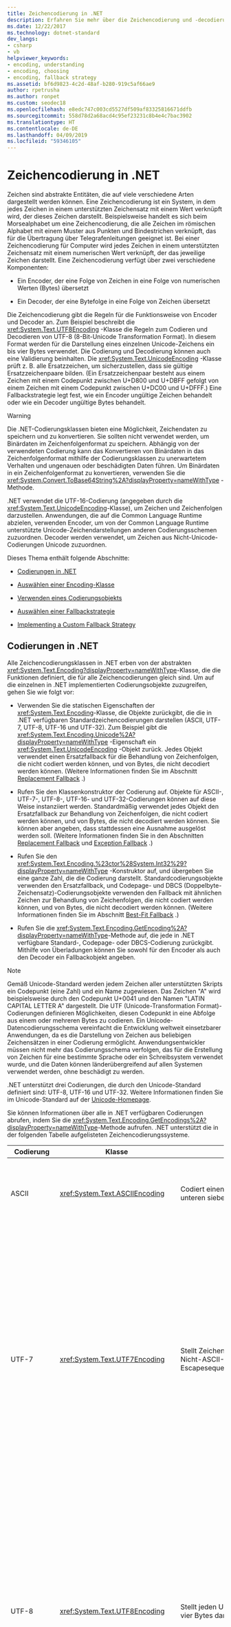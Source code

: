 ```yaml
---
title: Zeichencodierung in .NET
description: Erfahren Sie mehr über die Zeichencodierung und -decodierung in .NET.
ms.date: 12/22/2017
ms.technology: dotnet-standard
dev_langs:
- csharp
- vb
helpviewer_keywords:
- encoding, understanding
- encoding, choosing
- encoding, fallback strategy
ms.assetid: bf6d9823-4c2d-48af-b280-919c5af66ae9
author: rpetrusha
ms.author: ronpet
ms.custom: seodec18
ms.openlocfilehash: e8edc747c003cd5527df509af83325816671ddfb
ms.sourcegitcommit: 558d78d2a68acd4c95ef23231c8b4e4c7bac3902
ms.translationtype: HT
ms.contentlocale: de-DE
ms.lasthandoff: 04/09/2019
ms.locfileid: "59346105"
---
```

# <a name="character-encoding-in-net"></a>Zeichencodierung in .NET
Zeichen sind abstrakte Entitäten, die auf viele verschiedene Arten dargestellt werden können. Eine Zeichencodierung ist ein System, in dem jedes Zeichen in einem unterstützten Zeichensatz mit einem Wert verknüpft wird, der dieses Zeichen darstellt. Beispielsweise handelt es sich beim Morsealphabet um eine Zeichencodierung, die alle Zeichen im römischen Alphabet mit einem Muster aus Punkten und Bindestrichen verknüpft, das für die Übertragung über Telegrafenleitungen geeignet ist. Bei einer Zeichencodierung für Computer wird jedes Zeichen in einem unterstützten Zeichensatz mit einem numerischen Wert verknüpft, der das jeweilige Zeichen darstellt. Eine Zeichencodierung verfügt über zwei verschiedene Komponenten:  
  
-   Ein Encoder, der eine Folge von Zeichen in eine Folge von numerischen Werten (Bytes) übersetzt  
  
-   Ein Decoder, der eine Bytefolge in eine Folge von Zeichen übersetzt  
  
 Die Zeichencodierung gibt die Regeln für die Funktionsweise von Encoder und Decoder an. Zum Beispiel beschreibt die <xref:System.Text.UTF8Encoding> -Klasse die Regeln zum Codieren und Decodieren von UTF-8 (8-Bit-Unicode Transformation Format). In diesem Format werden für die Darstellung eines einzelnen Unicode-Zeichens ein bis vier Bytes verwendet. Die Codierung und Decodierung können auch eine Validierung beinhalten. Die <xref:System.Text.UnicodeEncoding> -Klasse prüft z. B. alle Ersatzzeichen, um sicherzustellen, dass sie gültige Ersatzzeichenpaare bilden. (Ein Ersatzzeichenpaar besteht aus einem Zeichen mit einem Codepunkt zwischen U+D800 und U+DBFF gefolgt von einem Zeichen mit einem Codepunkt zwischen U+DC00 und U+DFFF.)  Eine Fallbackstrategie legt fest, wie ein Encoder ungültige Zeichen behandelt oder wie ein Decoder ungültige Bytes behandelt.  
  
> [!WARNING]
>  Die .NET-Codierungsklassen bieten eine Möglichkeit, Zeichendaten zu speichern und zu konvertieren. Sie sollten nicht verwendet werden, um Binärdaten im Zeichenfolgenformat zu speichern. Abhängig von der verwendeten Codierung kann das Konvertieren von Binärdaten in das Zeichenfolgenformat mithilfe der Codierungsklassen zu unerwartetem Verhalten und ungenauen oder beschädigten Daten führen. Um Binärdaten in ein Zeichenfolgenformat zu konvertieren, verwenden Sie die <xref:System.Convert.ToBase64String%2A?displayProperty=nameWithType> -Methode.  
  
 .NET verwendet die UTF-16-Codierung (angegeben durch die <xref:System.Text.UnicodeEncoding>-Klasse), um Zeichen und Zeichenfolgen darzustellen. Anwendungen, die auf die Common Language Runtime abzielen, verwenden Encoder, um von der Common Language Runtime unterstützte Unicode-Zeichendarstellungen anderen Codierungsschemen zuzuordnen. Decoder werden verwendet, um Zeichen aus Nicht-Unicode-Codierungen Unicode zuzuordnen.  
  
 Dieses Thema enthält folgende Abschnitte:  
  
-   [Codierungen in .NET](../../../docs/standard/base-types/character-encoding.md#Encodings)  
  
-   [Auswählen einer Encoding-Klasse](../../../docs/standard/base-types/character-encoding.md#Selecting)  
  
-   [Verwenden eines Codierungsobjekts](../../../docs/standard/base-types/character-encoding.md#Using)  
  
-   [Auswählen einer Fallbackstrategie](../../../docs/standard/base-types/character-encoding.md#FallbackStrategy)  
  
-   [Implementing a Custom Fallback Strategy](../../../docs/standard/base-types/character-encoding.md#Custom)  
  
<a name="Encodings"></a>   
## <a name="encodings-in-net"></a>Codierungen in .NET  
 Alle Zeichencodierungsklassen in .NET erben von der abstrakten <xref:System.Text.Encoding?displayProperty=nameWithType>-Klasse, die die Funktionen definiert, die für alle Zeichencodierungen gleich sind. Um auf die einzelnen in .NET implementierten Codierungsobjekte zuzugreifen, gehen Sie wie folgt vor:  
  
-   Verwenden Sie die statischen Eigenschaften der <xref:System.Text.Encoding>-Klasse, die Objekte zurückgibt, die die in .NET verfügbaren Standardzeichencodierungen darstellen (ASCII, UTF-7, UTF-8, UTF-16 und UTF-32). Zum Beispiel gibt die <xref:System.Text.Encoding.Unicode%2A?displayProperty=nameWithType> -Eigenschaft ein <xref:System.Text.UnicodeEncoding> -Objekt zurück. Jedes Objekt verwendet einen Ersatzfallback für die Behandlung von Zeichenfolgen, die nicht codiert werden können, und von Bytes, die nicht decodiert werden können. (Weitere Informationen finden Sie im Abschnitt [Replacement Fallback](../../../docs/standard/base-types/character-encoding.md#Replacement) .)  
  
-   Rufen Sie den Klassenkonstruktor der Codierung auf. Objekte für ASCII-, UTF-7-, UTF-8-, UTF-16- und UTF-32-Codierungen können auf diese Weise instanziiert werden. Standardmäßig verwendet jedes Objekt den Ersatzfallback zur Behandlung von Zeichenfolgen, die nicht codiert werden können, und von Bytes, die nicht decodiert werden können. Sie können aber angeben, dass stattdessen eine Ausnahme ausgelöst werden soll. (Weitere Informationen finden Sie in den Abschnitten [Replacement Fallback](../../../docs/standard/base-types/character-encoding.md#Replacement) und [Exception Fallback](../../../docs/standard/base-types/character-encoding.md#Exception) .)  
  
-   Rufen Sie den <xref:System.Text.Encoding.%23ctor%28System.Int32%29?displayProperty=nameWithType> -Konstruktor auf, und übergeben Sie eine ganze Zahl, die die Codierung darstellt. Standardcodierungsobjekte verwenden den Ersatzfallback, und Codepage- und DBCS (Doppelbyte-Zeichensatz)-Codierungsobjekte verwenden den Fallback mit ähnlichen Zeichen zur Behandlung von Zeichenfolgen, die nicht codiert werden können, und von Bytes, die nicht decodiert werden können. (Weitere Informationen finden Sie im Abschnitt [Best-Fit Fallback](../../../docs/standard/base-types/character-encoding.md#BestFit) .)  
  
-   Rufen Sie die <xref:System.Text.Encoding.GetEncoding%2A?displayProperty=nameWithType>-Methode auf, die jede in .NET verfügbare Standard-, Codepage- oder DBCS-Codierung zurückgibt. Mithilfe von Überladungen können Sie sowohl für den Encoder als auch den Decoder ein Fallbackobjekt angeben.  
  
> [!NOTE]
>  Gemäß Unicode-Standard werden jedem Zeichen aller unterstützten Skripts ein Codepunkt (eine Zahl) und ein Name zugewiesen. Das Zeichen "A" wird beispielsweise durch den Codepunkt U+0041 und den Namen "LATIN CAPITAL LETTER A" dargestellt. Die UTF (Unicode-Transformation Format)-Codierungen definieren Möglichkeiten, diesen Codepunkt in eine Abfolge aus einem oder mehreren Bytes zu codieren. Ein Unicode-Datencodierungsschema vereinfacht die Entwicklung weltweit einsetzbarer Anwendungen, da es die Darstellung von Zeichen aus beliebigen Zeichensätzen in einer Codierung ermöglicht. Anwendungsentwickler müssen nicht mehr das Codierungsschema verfolgen, das für die Erstellung von Zeichen für eine bestimmte Sprache oder ein Schreibsystem verwendet wurde, und die Daten können länderübergreifend auf allen Systemen verwendet werden, ohne beschädigt zu werden.  
>   
>  .NET unterstützt drei Codierungen, die durch den Unicode-Standard definiert sind: UTF-8, UTF-16 und UTF-32. Weitere Informationen finden Sie im Unicode-Standard auf der [Unicode-Homepage](https://www.unicode.org/).  
  
 Sie können Informationen über alle in .NET verfügbaren Codierungen abrufen, indem Sie die <xref:System.Text.Encoding.GetEncodings%2A?displayProperty=nameWithType>-Methode aufrufen. .NET unterstützt die in der folgenden Tabelle aufgelisteten Zeichencodierungssysteme.  
  
|Codierung|Klasse|Beschreibung|Vorteile/Nachteile|  
|--------------|-----------|-----------------|-------------------------------|  
|ASCII|<xref:System.Text.ASCIIEncoding>|Codiert einen begrenzten Bereich von Zeichen mithilfe der unteren sieben Bits eines Bytes.|Da diese Codierung nur Zeichenwerte von U+0000 bis U+007F unterstützt, ist sie in den meisten Fällen für weltweit einsetzbare Anwendungen nicht geeignet.|  
|UTF-7|<xref:System.Text.UTF7Encoding>|Stellt Zeichen als Sequenzen von 7-Bit-ASCII-Zeichen dar. Nicht-ASCII-Unicode-Zeichen werden durch eine Escapesequenz von ASCII-Zeichen dargestellt.|UTF-7 unterstützt Protokolle wie E-Mail- und Newsgroupprotokolle. UTF-7 ist jedoch nicht besonders sicher oder robust. In einigen Fällen kann die Änderung eines Bits die Interpretation einer gesamten UTF-7-Zeichenfolge radikal ändern. In anderen Fällen können verschiedene UTF-7-Zeichenfolgen denselben Text codieren. Bei Sequenzen, die Nicht-ASCII-Zeichen enthalten, benötigt UTF-7 mehr Speicherplatz als UTF-8, und auch die Codierung/Decodierung erfolgt langsamer. Daher sollten Sie nach Möglichkeit UTF-8 anstelle von UTF-7 verwenden.|  
|UTF-8|<xref:System.Text.UTF8Encoding>|Stellt jeden Unicode-Codepunkt als eine Folge von einem bis vier Bytes dar.|UTF-8 unterstützt 8-Bit-Datengrößen und funktioniert mit vielen vorhandenen Betriebssystemen. Im ASCII-Zeichenbereich ist UTF-8 mit der ASCII-Codierung identisch und ermöglicht einen umfangreicheren Zeichensatz. Für CJK-Skripts (Chinesisch, Japanisch, Koreanisch) können bei UTF-8 jedoch drei Bytes für jedes Zeichen erforderlich sein, und es können größere Datengrößen als bei UTF-16 entstehen. Manchmal wird die größere Datengröße für den CJK-Bereich jedoch durch die Menge an ASCII-Daten, z. B. HTML-Tags, gerechtfertigt.|  
|UTF-16|<xref:System.Text.UnicodeEncoding>|Stellt jeden Unicode-Codepunkt als Folge von einer oder zwei 16-Bit-Ganzzahlen dar. Die meisten allgemeinen Unicode-Zeichen erfordern nur einen UTF-16-Codepunkt. Ergänzende Unicode-Zeichen (U+10000 und höher) erfordern allerdings zwei UTF-16-Ersatzzeichen-Codepunkte. Sowohl Little-Endian- als auch Big-Endian-Bytereihenfolgen werden unterstützt.|Die UTF-16-Codierung wird von der Common Language Runtime zur Darstellung von <xref:System.Char> -Werten und <xref:System.String> -Werten und vom Windows-Betriebssystem zur Darstellung von `WCHAR` -Werten verwendet.|  
|UTF-32|<xref:System.Text.UTF32Encoding>|Stellt jeden Unicode-Codepunkt als 32-Bit-Ganzzahl dar. Sowohl Little-Endian- als auch Big-Endian-Bytereihenfolgen werden unterstützt.|Die UTF-32-Codierung wird verwendet, wenn Anwendungen das Verhalten mit Ersatzzeichen-Codepunkten der UTF-16-Codierung unter Betriebssystemen vermeiden möchten, bei denen codierter Speicherplatz von zu großer Bedeutung ist. Einzelne Symbole, die in einer Anzeige gerendert werden, können dennoch mit mehr als einem UTF-32-Zeichen codiert werden.|  
|ANSI/ISO-Codierungen||Bietet Unterstützung für eine Vielzahl von Codepages. Unter Windows-Betriebssystemen werden Codepages verwendet, um eine bestimmte Sprache oder Sprachgruppe zu unterstützen. Eine Tabelle, in der die von .NET unterstützten Codepages aufgeführt werden, finden Sie unter der <xref:System.Text.Encoding>-Klasse. Sie können ein Codierungsobjekt für eine bestimmte Codepage abrufen, indem Sie die <xref:System.Text.Encoding.GetEncoding%28System.Int32%29?displayProperty=nameWithType> -Methode aufrufen.|Eine Codepage enthält 256 Codepunkte und ist nullbasiert. Bei den meisten Codepages stellen die Codepunkte 0 bis 127 den ASCII-Zeichensatz dar. Die Codepunkte 128 bis 255 weichen zwischen den Codepages erheblich voneinander ab. Die Codepage 1252 enthält beispielsweise die Zeichen für lateinische Schreibsysteme, einschließlich Englisch, Deutsch und Französisch. Die letzten 128 Codepunkte der Codepage 1252 enthalten die Akzentzeichen. Die Codepage 1253 enthält die Zeichencodes für das griechische Schreibsystem. Die letzten 128 Codepunkte der Codepage 1253 enthalten die griechischen Zeichen. Daher kann eine auf ANSI-Codepages beruhende Anwendung Griechisch und Deutsch nicht in demselben Textstream speichern, sofern kein Bezeichner eingeschlossen ist, der die referenzierte Codepage angibt.|  
|DBCS-Codierungen (Double-Byte Character Set, Doppelbyte-Zeichensatz)||Unterstützt Sprachen wie Chinesisch, Japanisch und Koreanisch, die mehr als 256 Zeichen enthalten. In einem DBCS wird jedes Zeichen durch ein Paar Codepunkte (ein Doppelbyte) dargestellt. Die <xref:System.Text.Encoding.IsSingleByte%2A?displayProperty=nameWithType> -Eigenschaft gibt für DBCS-Codierungen `false` zurück. Sie können ein Codierungsobjekt für einen bestimmten Doppelbyte-Zeichensatz abrufen, indem Sie die <xref:System.Text.Encoding.GetEncoding%28System.Int32%29?displayProperty=nameWithType> -Methode aufrufen.|In einem DBCS wird jedes Zeichen durch ein Paar Codepunkte (ein Doppelbyte) dargestellt. Wenn eine Anwendung DBCS-Daten behandelt, wird das erste Byte eines DBCS-Zeichens (das führende Byte) in Kombination mit dem unmittelbar nachfolgenden Byte verarbeitet. Da ein einzelnes Paar von DBCS-Codepunkten je nach Codepage unterschiedliche Zeichen darstellen kann, lässt auch dieses Schema keine Kombination zweier Sprachen wie Japanisch und Chinesisch in einem Datenstream zu.|  
  
 Diese Codierungen ermöglichen Ihnen die Verwendung von Unicode-Zeichen und von Codierungen, die in älteren Anwendungen am häufigsten verwendet werden. Außerdem können Sie eine benutzerdefinierte Codierung erstellen, indem Sie eine von <xref:System.Text.Encoding> erbende Klasse definieren und deren Member überschreiben.  
  
### <a name="platform-notes-includenetcoreincludesnet-core-mdmd"></a>Anmerkungen zur Plattform: [!INCLUDE[net_core](../../../includes/net-core-md.md)]  
 Standardmäßig stellt [!INCLUDE[net_core](../../../includes/net-core-md.md)] keine anderen Codepagecodierungen als Codepage 28591 und Unicode-Codierungen (z. B. UTF-8 und UTF-16) bereit. Allerdings können Sie Ihrer App die Codepagecodierungen hinzufügen, die in Standard-Windows-Apps verwendet werden, die .NET als Ziel nutzen. Vollständige Informationen finden Sie im Thema <xref:System.Text.CodePagesEncodingProvider> .  
  
<a name="Selecting"></a>   
## <a name="selecting-an-encoding-class"></a>Auswählen einer Encoding-Klasse  
 Wenn Sie die Möglichkeit haben, die von der Anwendung verwendete Codierung auszuwählen, sollten Sie eine Unicode-Codierung verwenden, vorzugsweise <xref:System.Text.UTF8Encoding> oder <xref:System.Text.UnicodeEncoding>. (.NET unterstützt auch eine dritte Unicode-Codierung, <xref:System.Text.UTF32Encoding>.)  
  
 Wenn Sie eine ASCII-Codierung (<xref:System.Text.ASCIIEncoding>) verwenden möchten, wählen Sie stattdessen <xref:System.Text.UTF8Encoding> . Die beiden Codierungen sind für den ASCII-Zeichensatz identisch. <xref:System.Text.UTF8Encoding> bietet allerdings die folgenden Vorteile:  
  
-   Alle Unicode-Zeichen können dargestellt werden, während <xref:System.Text.ASCIIEncoding> nur die Unicode-Zeichenwerte zwischen U+0000 und U+007F unterstützt.  
  
-   Weitere Vorteile sind die Fehlererkennung und die verbesserte Sicherheit.  
  
-   Die Geschwindigkeit wurde optimiert und sollte schneller sein als jede andere Codierung. Selbst bei Inhalten, bei denen es sich um reine ASCII-Daten handelt, erfolgen mit <xref:System.Text.UTF8Encoding> durchgeführte Operationen schneller als mit <xref:System.Text.ASCIIEncoding>durchgeführte Operationen.  
  
 Sie sollten daher in Erwägung ziehen, <xref:System.Text.ASCIIEncoding> nur für ältere Anwendungen zu verwenden. Allerdings kann <xref:System.Text.UTF8Encoding> auch für ältere Anwendungen aus folgenden Gründen die bessere Wahl sein (ausgehend von den Standardeinstellungen):  
  
-   Wenn die Anwendung Inhalte, die keine reinen ASCII-Daten sind, mit <xref:System.Text.ASCIIEncoding>codiert, wird jedes Nicht-ASCII-Zeichen als Fragezeichen (?) codiert. Wenn die Anwendung diese Daten anschließend decodiert, gehen die Informationen verloren.  
  
-   Wenn die Anwendung Inhalte, die keine reinen ASCII-Daten sind, mit <xref:System.Text.UTF8Encoding>codiert und als ASCII-Daten interpretiert, erscheint das Ergebnis unverständlich. Wenn die Anwendung dann jedoch einen UTF-8-Decoder verwendet, um diese Daten zu decodieren, durchlaufen sie einen erfolgreichen Roundtrip.  
  
 In einer Webanwendung sollten die Zeichen, die als Antwort auf eine Webanforderung an den Client gesendet werden, die auf dem Client verwendete Codierung widerspiegeln. In den meisten Fällen sollten Sie die <xref:System.Web.HttpResponse.ContentEncoding%2A?displayProperty=nameWithType> -Eigenschaft auf den Wert festlegen, der von der <xref:System.Web.HttpRequest.ContentEncoding%2A?displayProperty=nameWithType> -Eigenschaft zurückgegeben wird, um Text in der vom Benutzer erwarteten Codierung anzuzeigen.  
  
<a name="Using"></a>   
## <a name="using-an-encoding-object"></a>Verwenden eines Codierungsobjekts  
 Ein Codierer konvertiert eine Zeichenfolge (meistens Unicode-Zeichen) in die numerische Entsprechung (Byte). Beispielsweise können Sie einen ASCII-Encoder verwenden, um Unicode-Zeichen in ASCII zu konvertieren, damit sie in der Konsole angezeigt werden können. Um die Konvertierung auszuführen, rufen Sie die <xref:System.Text.Encoding.GetBytes%2A?displayProperty=nameWithType> -Methode auf. Wenn Sie vor Ausführung der Codierung ermitteln möchten, wie viele Bytes zum Speichern der codierten Zeichen benötigt werden, können Sie die <xref:System.Text.Encoding.GetByteCount%2A> -Methode aufrufen.  
  
 Im folgenden Beispiel wird ein einzelnes Bytearray verwendet, um Zeichenfolgen in zwei separaten Vorgängen zu codieren. Ein verwalteter Index gibt die Anfangsposition im Bytearray für die nächste Gruppe von ASCII-codierten Bytes an. Die <xref:System.Text.ASCIIEncoding.GetByteCount%28System.String%29?displayProperty=nameWithType> -Methode wird aufgerufen, um sicherzustellen, dass das Bytearray groß genug für die codierte Zeichenfolge ist. Dann wird die <xref:System.Text.ASCIIEncoding.GetBytes%28System.String%2CSystem.Int32%2CSystem.Int32%2CSystem.Byte%5B%5D%2CSystem.Int32%29?displayProperty=nameWithType> -Methode aufgerufen, um die Zeichen in der Zeichenfolge zu codieren.  
  
 [!code-csharp[Conceptual.Encoding#8](../../../samples/snippets/csharp/VS_Snippets_CLR/conceptual.encoding/cs/getbytes1.cs#8)]
 [!code-vb[Conceptual.Encoding#8](../../../samples/snippets/visualbasic/VS_Snippets_CLR/conceptual.encoding/vb/getbytes1.vb#8)]  
  
 Ein Decoder konvertiert ein Bytearray, das eine spezifische Zeichencodierung darstellt, in einen Satz von Zeichen, d. h. entweder in ein Zeichenarray oder in eine Zeichenfolge. Um ein Bytearray in ein Zeichenarray zu decodieren, rufen Sie die <xref:System.Text.Encoding.GetChars%2A?displayProperty=nameWithType> -Methode auf. Um ein Bytearray in eine Zeichenfolge zu decodieren, rufen Sie die <xref:System.Text.Encoding.GetString%2A> -Methode auf. Wenn Sie vor Ausführung der Decodierung ermitteln möchten, wie viele Zeichen zum Speichern der decodierten Bytes benötigt werden, können Sie die <xref:System.Text.Encoding.GetCharCount%2A> -Methode aufrufen.  
  
 Im folgenden Beispiel werden drei Zeichenfolgen codiert und dann in einzelnes Array von Zeichen decodiert. Ein verwalteter Index gibt die Anfangsposition im Zeichenarray für die nächste Gruppe von decodierten Zeichen an. Die <xref:System.Text.ASCIIEncoding.GetCharCount%2A> -Methode wird aufgerufen, um sicherzustellen, dass das Zeichenarray groß genug für alle decodierten Zeichen ist. Dann wird die <xref:System.Text.ASCIIEncoding.GetChars%28System.Byte%5B%5D%2CSystem.Int32%2CSystem.Int32%2CSystem.Char%5B%5D%2CSystem.Int32%29?displayProperty=nameWithType> -Methode aufgerufen, um das Bytearray zu decodieren.  
  
 [!code-csharp[Conceptual.Encoding#9](../../../samples/snippets/csharp/VS_Snippets_CLR/conceptual.encoding/cs/getchars1.cs#9)]
 [!code-vb[Conceptual.Encoding#9](../../../samples/snippets/visualbasic/VS_Snippets_CLR/conceptual.encoding/vb/getchars1.vb#9)]  
  
 Die Codierungs- und Decodierungsmethoden einer von <xref:System.Text.Encoding> abgeleiteten Klasse sind für die Behandlung eines vollständigen Satzes von Daten vorgesehen, d. h., alle zu codierenden oder decodierenden Daten werden in einem einzelnen Methodenaufruf angegeben. In einigen Fällen sind Daten jedoch in einem Stream verfügbar, und die zu codierenden und decodierenden Daten sind möglicherweise nur über separate Lesevorgänge verfügbar. Der Codierungs- oder Decodierungsvorgang muss hierbei jeden gespeicherten Zustand aus dem vorherigen Aufruf speichern. Methoden von Klassen, die von <xref:System.Text.Encoder> und <xref:System.Text.Decoder> abgeleitet sind, können Codierungs- und Decodierungsvorgänge behandeln, die mehrere Methodenaufrufe umfassen.  
  
 Ein <xref:System.Text.Encoder> -Objekt für eine bestimmte Codierung ist über die <xref:System.Text.Encoding.GetEncoder%2A?displayProperty=nameWithType> -Eigenschaft dieser Codierung verfügbar. Ein <xref:System.Text.Decoder> -Objekt für eine bestimmte Codierung ist über die <xref:System.Text.Encoding.GetDecoder%2A?displayProperty=nameWithType> -Eigenschaft dieser Codierung verfügbar. Bei Decodierungsvorgängen beinhalten die von <xref:System.Text.Decoder> abgeleiteten Klassen eine <xref:System.Text.Decoder.GetChars%2A?displayProperty=nameWithType> -Methode, jedoch keine Methode, die <xref:System.Text.Encoding.GetString%2A?displayProperty=nameWithType>entspricht.  
  
 Das folgende Beispiel veranschaulicht den Unterschied zwischen der Verwendung der <xref:System.Text.Encoding.GetChars%2A?displayProperty=nameWithType> -Methode und der <xref:System.Text.Decoder.GetChars%2A?displayProperty=nameWithType> -Methode zum Decodieren eines Unicode-Bytearrays. Im Beispiel wird eine Zeichenfolge, die einige Unicode-Zeichen enthält, in eine Datei codiert. Anschließend werden die Zeichen mithilfe der zwei Decodierungsmethoden immer um je zehn Bytes decodiert. Da im zehnten und elften Byte ein Ersatzzeichenpaar auftritt, erfolgt die Decodierung mit separaten Methodenaufrufen. Die Ausgabe zeigt, dass die <xref:System.Text.Encoding.GetChars%2A?displayProperty=nameWithType> -Methode die Bytes nicht ordnungsgemäß decodieren kann und sie stattdessen durch U+FFFD (REPLACEMENT CHARACTER) ersetzt. Die <xref:System.Text.Decoder.GetChars%2A?displayProperty=nameWithType> -Methode kann das Bytearray hingegen erfolgreich decodieren, um die ursprüngliche Zeichenfolge abzurufen.  
  
 [!code-csharp[Conceptual.Encoding#10](../../../samples/snippets/csharp/VS_Snippets_CLR/conceptual.encoding/cs/stream1.cs#10)]
 [!code-vb[Conceptual.Encoding#10](../../../samples/snippets/visualbasic/VS_Snippets_CLR/conceptual.encoding/vb/stream1.vb#10)]  
  
<a name="FallbackStrategy"></a>   
## <a name="choosing-a-fallback-strategy"></a>Auswählen einer Fallbackstrategie  
 Wenn eine Methode versucht, ein Zeichen zu codieren oder zu decodieren, aber keine Zuordnung vorhanden ist, muss eine Fallbackstrategie implementiert werden. Diese legt fest, wie die fehlende Zuordnung behandelt werden soll. Es gibt drei Arten von Fallbackstrategien:  
  
-   Best-Fit Fallback  
  
-   Replacement Fallback  
  
-   Exception Fallback  
  
> [!IMPORTANT]
>  Bei Codierungsvorgängen treten Probleme am häufigsten dann auf, wenn ein Unicode-Zeichen keiner bestimmten Codepagecodierung zugeordnet werden kann. Zu den am häufigsten auftretenden Problem bei Decodierungsvorgängen gehört es, wenn ungültige Bytefolgen nicht in gültige Unicode-Zeichen übersetzt werden können. Aus diesen Gründen sollten Sie wissen, welche Fallbackstrategien von bestimmten Codierungsobjekten verwendet werden. Nach Möglichkeit sollten Sie die von einem Codierungsobjekt verwendete Fallbackstrategie beim Instanziieren des Objekts festlegen.  
  
<a name="BestFit"></a>   
### <a name="best-fit-fallback"></a>Best-Fit Fallback  
 Wenn ein Zeichen nicht über eine genaue Entsprechung in der Zielcodierung verfügt, kann der Encoder versuchen, eine Zuordnung zu einem ähnlichen Zeichen zu erstellen. (Ein Fallback mit ähnlichen Zeichen ist meist vielmehr ein Codierungs- als ein Decodierungsproblem. Es gibt sehr wenige Codepages, die Zeichen enthalten, die in Unicode nicht erfolgreich zugeordnet werden können.) Der Fallback mit ähnlichen Zeichen ist die Standardeinstellung für Codepage- und DBCS-Codierungen, die von der <xref:System.Text.Encoding.GetEncoding%28System.Int32%29?displayProperty=nameWithType>-Überladung und der <xref:System.Text.Encoding.GetEncoding%28System.String%29?displayProperty=nameWithType>-Überladung abgerufen werden.  
  
> [!NOTE]
>  Theoretisch unterstützen die in .NET bereitgestellten Unicode-Codierungsklassen (<xref:System.Text.UTF8Encoding>, <xref:System.Text.UnicodeEncoding> und <xref:System.Text.UTF32Encoding>) alle Zeichen in jedem Zeichensatz, sodass sie verwendet werden können, um Probleme beim Fallback mit ähnlichen Zeichen zu vermeiden.  
  
 Strategien mit ähnlichen Zeichen variieren für unterschiedliche Codepages. Beispielsweise werden bei einigen Codepages lateinische Zeichen in voller Breite den gängigeren halbbreiten lateinischen Zeichen zugeordnet. Bei anderen Codepages hingegen erfolgt diese Zuordnung nicht. Selbst bei einer aggressiven Strategie mit ähnlichen Zeichen besteht in einigen Codierungen für manche Zeichen keine denkbare Zuordnung. Ein chinesisches ideografisches Zeichen hat z. B. keine angemessene Zuordnung in der Codepage 1252. Im diesem Fall wird eine Ersatzzeichenfolge verwendet. Standardmäßig handelt es sich bei dieser Zeichenfolge um ein einzelnes QUESTION MARK (Fragezeichen, U+003F).  
  
> [!NOTE]
>  Strategien mit ähnlichen Zeichen sind nicht detailliert dokumentiert. Einige Codepages sind jedoch auf der Website des [Unicode-Konsortiums](https://www.unicode.org/Public/MAPPINGS/VENDORS/MICSFT/WindowsBestFit/) dokumentiert. Lesen Sie die **readme.txt**-Datei in diesem Ordner, um zu erfahren, wie die Zuordnungsdateien interpretiert werden.
  
 Im folgenden Beispiel wird die Codepage 1252 (Windows-Codepage für westeuropäische Sprachen) verwendet, um eine Zuordnung mit ähnlichen Zeichen und deren Nachteile zu veranschaulichen. Die <xref:System.Text.Encoding.GetEncoding%28System.Int32%29?displayProperty=nameWithType> -Methode wird verwendet, um ein Codierungsobjekt für Codepage 1252 abzurufen. Standardmäßig wird eine Zuordnung mit ähnlichen Zeichen für nicht unterstützte Unicode-Zeichen verwendet. Im Beispiel wird eine Zeichenfolge instanziiert, die drei durch Leerzeichen getrennte Nicht-ASCII-Zeichen enthält: CIRCLED LATIN CAPITAL LETTER S (eingekreister lateinischer Großbuchstabe S, U+24C8), SUPERSCRIPT FIVE (hochgestellte Fünf, U+2075) und INFINITY (Unendlichkeit, U+221E). Die Ausgabe im Beispiel zeigt, dass die drei ursprünglichen Nicht-Leerzeichen bei der Codierung der Zeichenfolge durch QUESTION MARK (Fragezeichen, U+003F), DIGIT FIVE (Ziffer Fünf, U+0035) und DIGIT EIGHT (Ziffer Acht, U+0038) ersetzt. Insbesondere DIGIT EIGHT (Ziffer Acht) ist ein ungeeigneter Ersatz für das nicht unterstützte INFINITY-Zeichen (Unendlichkeit), und QUESTION MARK (Fragezeichen) weist darauf hin, dass für das ursprüngliche Zeichen keine Zuordnung verfügbar war.  
  
 [!code-csharp[Conceptual.Encoding#1](../../../samples/snippets/csharp/VS_Snippets_CLR/conceptual.encoding/cs/bestfit1.cs#1)]
 [!code-vb[Conceptual.Encoding#1](../../../samples/snippets/visualbasic/VS_Snippets_CLR/conceptual.encoding/vb/bestfit1.vb#1)]  
  
 Die Zuordnung mit ähnlichen Zeichen ist das Standardverhalten für ein <xref:System.Text.Encoding> -Objekt, das Unicode-Daten in Codepagedaten codiert. Es gibt ältere Anwendungen, die auf diesem Verhalten basieren. In den meisten neuen Anwendungen sollte dieses Verhalten jedoch aus Sicherheitsgründen vermieden werden. Durch eine Codierung mit ähnlichen Zeichen sollten Anwendungen z. B. keinen Domänennamen ausdrücken.  
  
> [!NOTE]
>  Sie können für eine Codierung auch eine benutzerdefinierte Zuordnung mit einem Fallback mit ähnlichen Zeichen implementieren. Weitere Informationen finden Sie im Abschnitt [Implementing a Custom Fallback Strategy](../../../docs/standard/base-types/character-encoding.md#Custom) .  
  
 Wenn der Fallback mit ähnlichen Zeichen die Standardeinstellung für ein Codierungsobjekt ist, können Sie eine andere Fallbackstrategie auswählen, wenn Sie ein <xref:System.Text.Encoding> -Objekt abrufen, indem Sie die <xref:System.Text.Encoding.GetEncoding%28System.Int32%2CSystem.Text.EncoderFallback%2CSystem.Text.DecoderFallback%29?displayProperty=nameWithType> -Überladung aufrufen oder die <xref:System.Text.Encoding.GetEncoding%28System.String%2CSystem.Text.EncoderFallback%2CSystem.Text.DecoderFallback%29?displayProperty=nameWithType> -Überladung aufrufen. Der folgende Abschnitt enthält ein Beispiel, in dem jedes Zeichen, das Codepage 1252 nicht zugeordnet werden kann, durch ein Sternchen (*) ersetzt wird.  
  
 [!code-csharp[Conceptual.Encoding#3](../../../samples/snippets/csharp/VS_Snippets_CLR/conceptual.encoding/cs/bestfit1a.cs#3)]
 [!code-vb[Conceptual.Encoding#3](../../../samples/snippets/visualbasic/VS_Snippets_CLR/conceptual.encoding/vb/bestfit1a.vb#3)]  
  
<a name="Replacement"></a>   
### <a name="replacement-fallback"></a>Replacement Fallback  
 Wenn ein Zeichen nicht über eine genaue Entsprechung im Zielschema verfügt und kein entsprechendes Zeichen für eine Zuordnung vorhanden ist, kann die Anwendung ein Ersatzzeichen oder eine Ersatzzeichenfolge angeben. Dies ist das Standardverhalten für den Unicode-Decoder, der jede 2-Byte-Sequenz ersetzt, die nicht mit REPLACEMENT_CHARACTER (Ersatzzeichen, U+FFFD) decodiert werden kann. Dies ist auch das Standardverhalten der <xref:System.Text.ASCIIEncoding> -Klasse, die jedes Zeichen, das nicht codiert oder decodiert werden kann, durch ein Fragezeichen ersetzt. Das folgende Beispiel veranschaulicht das Ersetzen von Zeichen für die Unicode-Zeichenfolge aus dem vorherigen Beispiel. Wie die Ausgabe zeigt, wird jedes Zeichen, das nicht in einen ASCII-Bytewert decodiert werden kann, durch 0x3F ersetzt, dem ASCII-Code für ein Fragezeichen.  
  
 [!code-csharp[Conceptual.Encoding#2](../../../samples/snippets/csharp/VS_Snippets_CLR/conceptual.encoding/cs/replacementascii.cs#2)]
 [!code-vb[Conceptual.Encoding#2](../../../samples/snippets/visualbasic/VS_Snippets_CLR/conceptual.encoding/vb/replacementascii.vb#2)]  
  
 .NET enthält die <xref:System.Text.EncoderReplacementFallback>-Klasse und die <xref:System.Text.DecoderReplacementFallback>-Klasse, die eine Ersatzzeichenfolge verwenden, wenn in einem Codierungs- oder Decodierungsvorgang keine genaue Zuordnung für ein Zeichen möglich ist. Standardmäßig ist diese Ersatzzeichenfolge ein Fragezeichen. Sie können jedoch eine Klassenkonstruktorüberladung aufrufen, um eine andere Zeichenfolge auszuwählen. In der Regel handelt es sich bei der Ersatzzeichenfolge um ein einzelnes Zeichen. Dies ist aber nicht erforderlich. Im folgenden Beispiel wird das Verhalten des Encoders für Codepage 1252 geändert, indem ein <xref:System.Text.EncoderReplacementFallback> -Objekt instanziiert wird, das ein Sternchen (*) als Ersatzzeichenfolge verwendet.  
  
 [!code-csharp[Conceptual.Encoding#3](../../../samples/snippets/csharp/VS_Snippets_CLR/conceptual.encoding/cs/bestfit1a.cs#3)]
 [!code-vb[Conceptual.Encoding#3](../../../samples/snippets/visualbasic/VS_Snippets_CLR/conceptual.encoding/vb/bestfit1a.vb#3)]  
  
> [!NOTE]
>  Sie können für eine Codierung auch eine Ersatzklasse implementieren. Weitere Informationen finden Sie im Abschnitt [Implementing a Custom Fallback Strategy](../../../docs/standard/base-types/character-encoding.md#Custom) .  
  
 Zusätzlich zu QUESTION MARK (Fragezeichen, U+003F) wird in der Regel REPLACEMENT CHARACTER (Unicode-Ersatzzeichen, U+FFFD) als Ersatzzeichenfolge verwendet, insbesondere bei der Decodierung von Bytesequenzen, die nicht erfolgreich in Unicode-Zeichen übersetzt werden können. Allerdings können Sie eine beliebige Ersatzzeichenfolge auswählen, die mehrere Zeichen enthalten kann.  
  
<a name="Exception"></a>   
### <a name="exception-fallback"></a>Exception Fallback  
 Anstatt einen Fallback mit ähnlichen Zeichen oder eine Ersatzzeichenfolge bereitzustellen, kann ein Encoder eine <xref:System.Text.EncoderFallbackException> auslösen, wenn die Codierung eines Satzes von Zeichen nicht möglich ist, und ein Decoder kann eine <xref:System.Text.DecoderFallbackException> auslösen, wenn ein Bytearray nicht decodiert werden kann. Um eine Ausnahme in Codierungs- und Decodierungsvorgängen auszulösen, übergeben Sie ein <xref:System.Text.EncoderExceptionFallback> -Objekt bzw. ein <xref:System.Text.DecoderExceptionFallback> -Objekt an die <xref:System.Text.Encoding.GetEncoding%28System.String%2CSystem.Text.EncoderFallback%2CSystem.Text.DecoderFallback%29?displayProperty=nameWithType> -Methode. Im folgenden Beispiel wird ein Ausnahmefallback mit der <xref:System.Text.ASCIIEncoding> -Klasse veranschaulicht.  
  
 [!code-csharp[Conceptual.Encoding#4](../../../samples/snippets/csharp/VS_Snippets_CLR/conceptual.encoding/cs/exceptionascii.cs#4)]
 [!code-vb[Conceptual.Encoding#4](../../../samples/snippets/visualbasic/VS_Snippets_CLR/conceptual.encoding/vb/exceptionascii.vb#4)]  
  
> [!NOTE]
>  Sie können für einen Codierungsvorgang auch einen benutzerdefinierten Ausnahmehandler implementieren. Weitere Informationen finden Sie im Abschnitt [Implementing a Custom Fallback Strategy](../../../docs/standard/base-types/character-encoding.md#Custom) .  
  
 Das <xref:System.Text.EncoderFallbackException> -Objekt und das <xref:System.Text.DecoderFallbackException> -Objekt stellen die folgenden Informationen über die Bedingung bereit, durch die die Ausnahme ausgelöst wurde:  
  
-   Das <xref:System.Text.EncoderFallbackException> -Objekt enthält eine <xref:System.Text.EncoderFallbackException.IsUnknownSurrogate%2A> -Methode, die angibt, ob die Zeichen, die nicht codiert werden können, ein unbekanntes Ersatzzeichenpaar darstellen (in diesem Fall gibt die Methode `true`zurück) oder ob sie ein unbekanntes einzelnes Zeichen darstellen (in diesem Fall gibt die Methode `false`zurück). Die Zeichen im Ersatzzeichenpaar sind über die <xref:System.Text.EncoderFallbackException.CharUnknownHigh%2A?displayProperty=nameWithType> -Eigenschaft und die <xref:System.Text.EncoderFallbackException.CharUnknownLow%2A?displayProperty=nameWithType> -Eigenschaft verfügbar. Das unbekannte einzelne Zeichen ist über die <xref:System.Text.EncoderFallbackException.CharUnknown%2A?displayProperty=nameWithType> -Eigenschaft verfügbar. Die <xref:System.Text.EncoderFallbackException.Index%2A?displayProperty=nameWithType> -Eigenschaft gibt die Position in der Zeichenfolge an, an der das erste Zeichen gefunden wurde, das nicht codiert werden kann.  
  
-   Das <xref:System.Text.DecoderFallbackException> -Objekt enthält eine <xref:System.Text.DecoderFallbackException.BytesUnknown%2A> -Eigenschaft, die ein Bytearray zurückgibt, das nicht decodiert werden kann. Die <xref:System.Text.DecoderFallbackException.Index%2A?displayProperty=nameWithType> -Eigenschaft gibt die Anfangsposition der unbekannten Bytes an.  
  
 Obwohl das <xref:System.Text.EncoderFallbackException> -Objekt und das <xref:System.Text.DecoderFallbackException> -Objekt angemessene Diagnoseinformationen zu der Ausnahme bereitstellen, ermöglichen sie keinen Zugriff auf den Codierungs- oder Decodierungspuffer. Daher ist es nicht möglich, innerhalb der Codierungs- oder Decodierungsmethode ungültige Daten zu ersetzen oder zu korrigieren.  
  
<a name="Custom"></a>   
## <a name="implementing-a-custom-fallback-strategy"></a>Implementing a Custom Fallback Strategy  
 Neben der Zuordnung mit ähnlichen Zeichen, die intern von Codepages implementiert wird, beinhaltet .NET die folgenden Klassen für die Implementierung einer Fallbackstrategie:  
  
-   Verwenden Sie <xref:System.Text.EncoderReplacementFallback> und <xref:System.Text.EncoderReplacementFallbackBuffer> , um Zeichen in Codierungsvorgängen zu ersetzen.  
  
-   Verwenden Sie <xref:System.Text.DecoderReplacementFallback> und <xref:System.Text.DecoderReplacementFallbackBuffer> , um Zeichen in Decodierungsvorgängen zu ersetzen.  
  
-   Verwenden Sie <xref:System.Text.EncoderExceptionFallback> und <xref:System.Text.EncoderExceptionFallbackBuffer> , um eine <xref:System.Text.EncoderFallbackException> auszulösen, wenn ein Zeichen nicht codiert werden kann.  
  
-   Verwenden Sie <xref:System.Text.DecoderExceptionFallback> und <xref:System.Text.DecoderExceptionFallbackBuffer> , um eine <xref:System.Text.DecoderFallbackException> auszulösen, wenn ein Zeichen nicht decodiert werden kann.  
  
 Darüber hinaus können Sie eine benutzerdefinierte Lösung implementieren, die den Fallback mit ähnlichen Zeichen, den Ersatzfallback oder den Ausnahmefallback verwendet. Führen Sie hierzu folgende Schritte aus:  
  
1. Leiten Sie für Codierungsvorgänge eine Klasse von <xref:System.Text.EncoderFallback> und für Decodierungsvorgänge eine Klasse von <xref:System.Text.DecoderFallback> ab.  
  
2. Leiten Sie für Codierungsvorgänge eine Klasse von <xref:System.Text.EncoderFallbackBuffer> und für Decodierungsvorgänge eine Klasse von <xref:System.Text.DecoderFallbackBuffer> ab.  
  
3. Wenn die vordefinierte <xref:System.Text.EncoderFallbackException> -Klasse und die vordefinierte <xref:System.Text.DecoderFallbackException> -Klasse für Ausnahmefallbacks nicht Ihren Anforderungen entspricht, leiten Sie eine Klasse von einem Ausnahmeobjekt ab, z. B. <xref:System.Exception> oder <xref:System.ArgumentException>.  
  
### <a name="deriving-from-encoderfallback-or-decoderfallback"></a>Ableiten von EncoderFallback oder DecoderFallback  
 Um eine benutzerdefinierte Fallbacklösung zu implementieren, müssen Sie für Codierungsvorgänge eine Klasse erstellen, die von <xref:System.Text.EncoderFallback> erbt. Für Decodierungsvorgänge erstellen Sie eine Klasse, die von <xref:System.Text.DecoderFallback> erbt. Instanzen dieser Klassen werden an die <xref:System.Text.Encoding.GetEncoding%28System.String%2CSystem.Text.EncoderFallback%2CSystem.Text.DecoderFallback%29?displayProperty=nameWithType> -Methode übergeben und dienen als Vermittler zwischen der Codierungsklasse und der Fallbackimplementierung.  
  
 Beim Erstellen einer benutzerdefinierten Fallbacklösung für einen Encoder oder einen Decoder müssen Sie die folgenden Member implementieren:  
  
-   Die <xref:System.Text.EncoderFallback.MaxCharCount%2A?displayProperty=nameWithType> -Eigenschaft oder die <xref:System.Text.DecoderFallback.MaxCharCount%2A?displayProperty=nameWithType> -Eigenschaft, die die höchstmögliche Anzahl von Zeichen zurückgibt, die der Fallback mit ähnlichen Zeichen, der Ersatz- oder der Ausnahmefallback zurückgeben kann, um ein einzelnes Zeichen zu ersetzen. Für einen benutzerdefinierten Ausnahmefallback ist der Wert Null.  
  
-   Die <xref:System.Text.EncoderFallback.CreateFallbackBuffer%2A?displayProperty=nameWithType> -Methode oder die <xref:System.Text.DecoderFallback.CreateFallbackBuffer%2A?displayProperty=nameWithType> -Methode, die die benutzerdefinierte <xref:System.Text.EncoderFallbackBuffer> -Implementierung oder die benutzerdefinierte <xref:System.Text.DecoderFallbackBuffer> -Implementierung zurückgibt. Die Methode wird vom Encoder aufgerufen, wenn das erste Zeichen erkannt wird, das nicht erfolgreich codiert werden kann, oder vom Decoder, wenn das erste Byte erkannt wird, das nicht erfolgreich decodiert werden kann.  
  
### <a name="deriving-from-encoderfallbackbuffer-or-decoderfallbackbuffer"></a>Ableiten von EncoderFallbackBuffer oder DecoderFallbackBuffer  
 Um eine benutzerdefinierte Fallbacklösung zu implementieren, müssen Sie für Codierungsvorgänge außerdem eine Klasse erstellen, die von <xref:System.Text.EncoderFallbackBuffer> erbt. Für Decodierungsvorgänge erstellen Sie eine Klasse, die von <xref:System.Text.DecoderFallbackBuffer> erbt. Instanzen dieser Klasse werden von der <xref:System.Text.EncoderFallback.CreateFallbackBuffer%2A> -Methode der <xref:System.Text.EncoderFallback> -Klasse und der <xref:System.Text.DecoderFallback> -Klasse zurückgegeben. Die <xref:System.Text.EncoderFallback.CreateFallbackBuffer%2A?displayProperty=nameWithType> -Methode wird vom Encoder aufgerufen, wenn das erste Zeichen erkannt wird, das nicht codiert werden kann. Die <xref:System.Text.DecoderFallback.CreateFallbackBuffer%2A?displayProperty=nameWithType> -Methode wird vom Decoder aufgerufen, wenn ein oder mehrere Bytes erkannt werden, die nicht decodiert werden können. Die <xref:System.Text.EncoderFallbackBuffer> -Klasse und die <xref:System.Text.DecoderFallbackBuffer> -Klasse stellen die Fallbackimplementierung bereit. Jede Instanz stellt einen Puffer dar, der die Fallbackzeichen enthält, die das Zeichen ersetzen, das nicht codiert werden kann, bzw. die die Bytesequenz ersetzen, die nicht decodiert werden kann.  
  
 Beim Erstellen einer benutzerdefinierten Fallbacklösung für einen Encoder oder einen Decoder müssen Sie die folgenden Member implementieren:  
  
-   <xref:System.Text.EncoderFallbackBuffer.Fallback%2A?displayProperty=nameWithType> oder die <xref:System.Text.DecoderFallbackBuffer.Fallback%2A?displayProperty=nameWithType> -Methode. <xref:System.Text.EncoderFallbackBuffer.Fallback%2A?displayProperty=nameWithType> wird vom Encoder aufgerufen, um dem Fallbackpuffer Informationen über das Zeichen bereitzustellen, das nicht codiert werden kann. Da das zu codierende Zeichen möglicherweise ein Ersatzzeichenpaar ist, wird diese Methode überladen. Einer Überladung werden das zu codierende Zeichen und der zugehörige Index in der Zeichenfolge übergeben. Der zweiten Überladung werden das hohe und das niedrige Ersatzzeichen zusammen mit dem Index in der Zeichenfolge übergeben. Die <xref:System.Text.DecoderFallbackBuffer.Fallback%2A?displayProperty=nameWithType> -Methode wird vom Decoder aufgerufen, um dem Fallbackpuffer Informationen über die Bytes bereitzustellen, die nicht decodiert werden können. Dieser Methode wird zusammen mit dem Index des ersten Bytes ein Bytearray übergeben, das nicht decodiert werden kann. Die Fallbackmethode sollte `true` zurückgeben, wenn der Fallbackpuffer ein ähnliches Zeichen oder ein bzw. mehrere Ersatzzeichen bereitstellen kann. Andernfalls sollte sie `false`zurückgeben. Bei einem Ausnahmefallback sollte die Fallbackmethode eine Ausnahme auslösen.  
  
-   Die <xref:System.Text.EncoderFallbackBuffer.GetNextChar%2A?displayProperty=nameWithType> -Methode oder die <xref:System.Text.DecoderFallbackBuffer.GetNextChar%2A?displayProperty=nameWithType> -Methode, die wiederholt vom Encoder oder Decoder aufgerufen wird, um das nächste Zeichen aus dem Fallbackpuffer abzurufen. Wenn alle Fallbackzeichen zurückgegeben wurden, sollte die Methode U+0000 zurückgeben.  
  
-   Die <xref:System.Text.EncoderFallbackBuffer.Remaining%2A?displayProperty=nameWithType> -Eigenschaft oder die <xref:System.Text.DecoderFallbackBuffer.Remaining%2A?displayProperty=nameWithType> -Eigenschaft, die die Anzahl der Zeichen zurückgibt, die im Fallbackpuffer verbleiben.  
  
-   Die <xref:System.Text.EncoderFallbackBuffer.MovePrevious%2A?displayProperty=nameWithType> -Methode oder die <xref:System.Text.DecoderFallbackBuffer.MovePrevious%2A?displayProperty=nameWithType> -Methode, die die aktuelle Position im Fallbackpuffer zum vorangehenden Zeichen verschiebt.  
  
-   Die <xref:System.Text.EncoderFallbackBuffer.Reset%2A?displayProperty=nameWithType> -Methode oder die <xref:System.Text.DecoderFallbackBuffer.Reset%2A?displayProperty=nameWithType> -Methode, die den Fallbackpuffer erneut initialisiert.  
  
 Wenn es sich bei der Fallbackimplementierung um einen Fallback mit ähnlichen Zeichen oder einen Ersatzfallback handelt, enthalten die von <xref:System.Text.EncoderFallbackBuffer> und <xref:System.Text.DecoderFallbackBuffer> abgeleiteten Klassen außerdem zwei private Instanzfelder: die genaue Anzahl von Zeichen im Puffer und der Index des nächsten Zeichens im Puffer, das zurückgegeben werden soll.  
  
### <a name="an-encoderfallback-example"></a>Ein EncoderFallback-Beispiel  
 In einem früheren Beispiel wurde ein Ersatzfallback verwendet, um Unicode-Zeichen, die keinen ASCII-Zeichen entsprachen, durch ein Sternchen (*) zu ersetzen. Im folgenden Beispiel wird stattdessen eine benutzerdefinierte Implementierung mit ähnlichen Zeichen verwendet, um eine bessere Zuordnung von Nicht-ASCII-Zeichen zu ermöglichen.  
  
 Der folgende Code definiert eine von `CustomMapper` abgeleitete Klasse mit dem Namen <xref:System.Text.EncoderFallback> , um die Zuordnung mit ähnlichen Zeichen für Nicht-ASCII-Zeichen zu behandeln. Die `CreateFallbackBuffer` -Methode gibt ein `CustomMapperFallbackBuffer` -Objekt zurück, das die <xref:System.Text.EncoderFallbackBuffer> -Implementierung bereitstellt. Die `CustomMapper` -Klasse verwendet ein <xref:System.Collections.Generic.Dictionary%602> -Objekt, um die Zuordnungen von nicht unterstützten Unicode-Zeichen (Schlüsselwert) und den entsprechenden 8-Bit-Zeichen (die in zwei aufeinander folgenden Bytes in einer 64-Bit-Ganzzahl gespeichert sind) zu speichern. Um dem Fallbackpuffer diese Zuordnung zur Verfügung zu stellen, wird die `CustomMapper` -Instanz als Parameter an den `CustomMapperFallbackBuffer` -Klassenkonstruktor übergeben. Da die längste Zuordnung die Zeichenfolge "INF" für das Unicode-Zeichen U+221E ist, gibt die `MaxCharCount` -Eigenschaft 3 zurück.  
  
 [!code-csharp[Conceptual.Encoding#5](../../../samples/snippets/csharp/VS_Snippets_CLR/conceptual.encoding/cs/custom1.cs#5)]
 [!code-vb[Conceptual.Encoding#5](../../../samples/snippets/visualbasic/VS_Snippets_CLR/conceptual.encoding/vb/custom1.vb#5)]  
  
 Der folgende Code definiert die `CustomMapperFallbackBuffer` -Klasse, die von <xref:System.Text.EncoderFallbackBuffer>abgeleitet wird. Das Wörterbuch, das die Zuordnung mit ähnlichen Zeichen enthält und in der `CustomMapper` -Instanz definiert ist, ist über den Klassenkonstruktor verfügbar. Die `Fallback` -Methode gibt `true` zurück, wenn eines der Unicode-Zeichen, das der ASCII-Encoder nicht codieren kann, im Zuordnungswörterbuch definiert ist. Andernfalls wird `false`zurückgegeben. Bei jedem Fallback gibt die private `count` -Variable die Anzahl von Zeichen an, die noch zurückgegeben werden. Die private `index` -Variable gibt die Position im Zeichenfolgenpuffer ( `charsToReturn`) des nächsten zurückzugebenden Zeichens an.  
  
 [!code-csharp[Conceptual.Encoding#6](../../../samples/snippets/csharp/VS_Snippets_CLR/conceptual.encoding/cs/custom1.cs#6)]
 [!code-vb[Conceptual.Encoding#6](../../../samples/snippets/visualbasic/VS_Snippets_CLR/conceptual.encoding/vb/custom1.vb#6)]  
  
 Dann instanziiert der folgende Code das `CustomMapper` -Objekt und übergibt eine Instanz dieses Objekts an die <xref:System.Text.Encoding.GetEncoding%28System.String%2CSystem.Text.EncoderFallback%2CSystem.Text.DecoderFallback%29?displayProperty=nameWithType> -Methode. Die Ausgabe zeigt, dass die Fallbackimplementierung mit ähnlichen Zeichen die drei Nicht-ASCII-Zeichen in der ursprünglichen Zeichenfolge erfolgreich behandelt.  
  
 [!code-csharp[Conceptual.Encoding#7](../../../samples/snippets/csharp/VS_Snippets_CLR/conceptual.encoding/cs/custom1.cs#7)]
 [!code-vb[Conceptual.Encoding#7](../../../samples/snippets/visualbasic/VS_Snippets_CLR/conceptual.encoding/vb/custom1.vb#7)]  
  
## <a name="see-also"></a>Siehe auch

- <xref:System.Text.Encoder>
- <xref:System.Text.Decoder>
- <xref:System.Text.DecoderFallback>
- <xref:System.Text.Encoding>
- <xref:System.Text.EncoderFallback>
- [Globalisierung und Lokalisierung](../../../docs/standard/globalization-localization/index.md)
